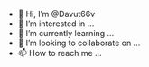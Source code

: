 - 👋 Hi, I’m @Davut66v
- 👀 I’m interested in ...
- 🌱 I’m currently learning ...
- 💞️ I’m looking to collaborate on ...
- 📫 How to reach me ...

<!---
Davut66v/Davut66v is a ✨ special ✨ repository because its `README.md` (this file) appears on your GitHub profile.
You can click the Preview link to take a look at your changes.
--->
